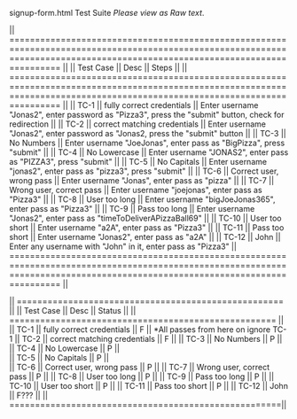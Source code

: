 signup-form.html Test Suite *Please view as Raw text*.

|| ============================================================================================================================================================================ ||
|| Test Case || Desc                         || Steps                                                                                                                           ||
|| ============================================================================================================================================================================ ||
|| TC-1      || fully correct credentials    || Enter username "Jonas2", enter password as "Pizza3", press the "submit" button, check for redirection                           || 
|| TC-2      || correct matching credentials || Enter username "Jonas2", enter password as "Jonas2, press the "submit" button                                                   ||
|| TC-3      || No Numbers                   || Enter username "JoeJonas", enter pass as "BigPizza", press "submit"                                                             ||
|| TC-4      || No Lowercase                 || Enter username "JONAS2", enter pass as "PIZZA3", press "submit"                                                                 ||
|| TC-5      || No Capitals                  || Enter username "jonas2", enter pass as "pizza3", press "submit"                                                                 ||
|| TC-6      || Correct user, wrong pass     || Enter username "Jonas", enter pass as "pizza"                                                                                   ||
|| TC-7      || Wrong user, correct pass     || Enter username "joejonas", enter pass as "Pizza3"                                                                               ||
|| TC-8      || User too long                || Enter username "bigJoeJonas365", enter pass as "Pizza3"                                                                         ||
|| TC-9      || Pass too long                || Enter username "Jonas2", enter pass as "timeToDeliverAPizzaBall69"                                                              ||
|| TC-10     || User too short               || Enter username "a2A", enter pass as "Pizza3"                                                                                    ||
|| TC-11     || Pass too short               || Enter username "Jonas2", enter pass as "a2A"                                                                                    ||
|| TC-12     || John                         || Enter any username with "John" in it, enter pass as "Pizza3"
|| ============================================================================================================================================================================ ||

|| ==================================================== ||
|| Test Case || Desc                          || Status ||
|| ==================================================== ||
|| TC-1      || fully correct credentials     || F      || *All passes from here on ignore TC-1
|| TC-2      || correct matching credentials  || F      || 
|| TC-3      || No Numbers                    || P      ||  
|| TC-4      || No Lowercase                  || P      ||          
|| TC-5      || No Capitals                   || P      ||          
|| TC-6      || Correct user, wrong pass      || P      ||
|| TC-7      || Wrong user, correct pass      || P      ||
|| TC-8      || User too long                 || P      ||
|| TC-9      || Pass too long                 || P      ||
|| TC-10     || User too short                || P      ||
|| TC-11     || Pass too short                || P      ||
|| TC-12     || John                          || F???   ||
|| =====================================================||